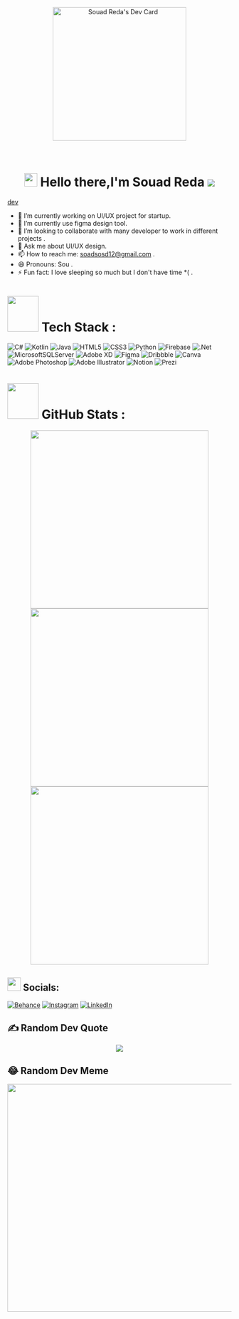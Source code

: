 
<p align="center" width="500">
<a href="https://app.daily.dev/Souad_Reda" align='center'><img src="https://api.daily.dev/devcards/0b7ca4d31a844b3b801cd01a3cd0feb5.png?r=t1u" width="300" alt="Souad Reda's Dev Card"/></a>
<br>
</p>
<h1 align="center">
<br> <img src="https://github.com/TheDudeThatCode/TheDudeThatCode/blob/master/Assets/Hi.gif" width="29px" height="30px"> Hello there,I'm Souad Reda <img src="https://visitcount.itsvg.in/api?id=123-cis&icon=0&color=0" style="display:inline-block;margin:auto auo">
 <br>
</h1>

[dev]("https://visitcount.itsvg.in/api?id=zenab12&icon=0&color=0" )

- 🔭 I’m currently working on UI/UX project for startup.
- 🌱 I’m currently use figma design tool.
- 👯 I’m looking to collaborate with many developer to work in different projects .
- 💬 Ask me about UI/UX design.
- 📫 How to reach me: soadsosd12@gmail.com .
- 😄 Pronouns: Sou .
- ⚡ Fun fact: I love sleeping so much but I don't have time *( .

# <img src="https://media.giphy.com/media/NgurY1o4z080Jfoyzw/giphy.gif" width=70 height=80> Tech Stack :
![C#](https://img.shields.io/badge/c%23-%23239120.svg?style=plastic&logo=c-sharp&logoColor=white)
![Kotlin](https://img.shields.io/badge/kotlin-%230095D5.svg?style=plastic&logo=kotlin&logoColor=white)
![Java](https://img.shields.io/badge/java-%23ED8B00.svg?style=plastic&logo=java&logoColor=white) 
![HTML5](https://img.shields.io/badge/html5-%23E34F26.svg?style=plastic&logo=html5&logoColor=white)
![CSS3](https://img.shields.io/badge/css3-%231572B6.svg?style=plastic&logo=css3&logoColor=white)
![Python](https://img.shields.io/badge/python-3670A0?style=plastic&logo=python&logoColor=ffdd54)
![Firebase](https://img.shields.io/badge/firebase-%23039BE5.svg?style=plastic&logo=firebase) 
![.Net](https://img.shields.io/badge/.NET-5C2D91?style=plastic&logo=.net&logoColor=white) 
![MicrosoftSQLServer](https://img.shields.io/badge/Microsoft%20SQL%20Sever-CC2927?style=plastic&logo=microsoft%20sql%20server&logoColor=white)
![Adobe XD](https://img.shields.io/badge/Adobe%20XD-470137?style=plastic&logo=Adobe%20XD&logoColor=#FF61F6) 
![Figma](https://img.shields.io/badge/figma-%23F24E1E.svg?style=plastic&logo=figma&logoColor=white) 
![Dribbble](https://img.shields.io/badge/Dribbble-EA4C89?style=plastic&logo=dribbble&logoColor=white)
![Canva](https://img.shields.io/badge/Canva-%2300C4CC.svg?style=plastic&logo=Canva&logoColor=white) 
![Adobe Photoshop](https://img.shields.io/badge/adobephotoshop-%2331A8FF.svg?style=plastic&logo=adobephotoshop&logoColor=white) 
![Adobe Illustrator](https://img.shields.io/badge/adobeillustrator-%23FF9A00.svg?style=plastic&logo=adobeillustrator&logoColor=white)
![Notion](https://img.shields.io/badge/Notion-%23000000.svg?style=plastic&logo=notion&logoColor=white) 
![Prezi](https://img.shields.io/badge/Prezi-%23000000.svg?style=plastic&logo=Prezi&logoColor=white)


# <img src="https://media.giphy.com/media/IcnxGGAj0ubyB2r5M6/giphy.gif" width=70 height=80> GitHub Stats :

<div align="center">

<img src="https://github-readme-stats.vercel.app/api?username=123-cis&theme=dracula&hide_border=false&include_all_commits=false&count_private=false" width="400">
<img src="https://github-readme-streak-stats.herokuapp.com/?user=123-cis&theme=dracula&hide_border=false" width="400"><br/>
<img src="https://github-readme-stats.vercel.app/api/top-langs/?username=123-cis&theme=dracula&hide_border=false&include_all_commits=false&count_private=false&layout=compact" width="400" >

</div>


## <img src="https://media.giphy.com/media/5WJ6SOKeNKrSzblU4R/giphy.gif" width=30 height=30> Socials:
[![Behance](https://img.shields.io/badge/Behance-1769ff?logo=behance&logoColor=white)](https://behance.net/soadsosd) 
[![Instagram](https://img.shields.io/badge/Instagram-%23E4405F.svg?logo=Instagram&logoColor=white)](https://instagram.com/souad_reda112)
[![LinkedIn](https://img.shields.io/badge/LinkedIn-%230077B5.svg?logo=linkedin&logoColor=white)](https://linkedin.com/in/souad-reda-0a74631a0) 

## ✍️ Random Dev Quote

<p align="center">
<img src="https://quotes-github-readme.vercel.app/api?type=horizontal&theme=radical">
</p>

## 😂 Random Dev Meme
<img src="https://random-memer.herokuapp.com/" width="512px"/>

<br>

